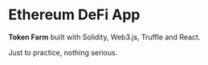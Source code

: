 # Ethereum DeFi App 
 
 **Token Farm** built with Solidity, Web3.js, Truffle and React.
 
 Just to practice, nothing serious.